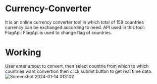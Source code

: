 # Currency-Converter
It is an online currency converter tool in which total of 159 countries currency can be exchanged according to need.
API used in this tool:
FlagApi: FlagApi is used to change flag of countries.
# Working
User enter amout to convert, then select countrie from which to which countries want convertion then click submit button to get real time data.
![Screenshot 2024-01-14 013102](https://github.com/aprogramme/Currency-Converter/assets/98972400/b5ec4098-a055-477d-bd10-c08deb354d04)
